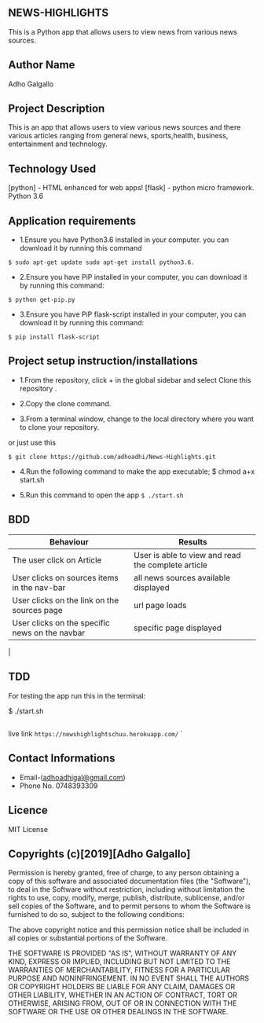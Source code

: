 ## NEWS-HIGHLIGHTS
This is a Python app that allows users to view news from various news sources.

## Author Name 
Adho Galgallo

## Project Description

This is an app that allows users to view various news sources and there various articles ranging from general news, sports,health, business, entertainment and technology.

## Technology Used

[python] - HTML enhanced for web apps!
[flask] - python micro framework.
Python 3.6

## Application requirements

* 1.Ensure you have Python3.6 installed in your computer. you can download it by running this command

`$ sudo apt-get update sudo apt-get install python3.6.`

* 2.Ensure you have PiP installed in your computer, you can download it by running this command:

`$ python get-pip.py`

* 3.Ensure you have PiP flask-script installed in your computer, you can download it by running this command:

`$ pip install flask-script`

## Project setup instruction/installations

* 1.From the repository, click + in the global sidebar and select Clone this repository .

* 2.Copy the clone command.

* 3.From a terminal window, change to the local directory where you want to clone your repository.

or just use this

`$ git clone https://github.com/adhoadhi/News-Highlights.git`

* 4.Run the following command to make the app executable;
$ chmod a+x start.sh

* 5.Run this command to open the app
`$ ./start.sh
`
## BDD
| Behaviour  | Results  |
|---|---|
| The user click on Article |  User is able to view and read the complete article |
|User clicks on sources items in the nav-bar   | all news sources available displayed  |
|  User clicks on the link on the sources page | url page loads|
| User clicks on the specific news on the navbar  | specific page displayed
  |
## TDD

For testing the app run this in the terminal:

$ ./start.sh
##
live link `https://newshighlightschuu.herokuapp.com/`
`
## Contact Informations
* Email-(adhoadhigal@gmail.com)
* Phone No. 0748393309

## Licence

MIT License

## Copyrights (c)[2019][Adho Galgallo]

Permission is hereby granted, free of charge, to any person obtaining a copy of this software and associated documentation files (the "Software"), to deal in the Software without restriction, including without limitation the rights to use, copy, modify, merge, publish, distribute, sublicense, and/or sell copies of the Software, and to permit persons to whom the Software is furnished to do so, subject to the following conditions:

The above copyright notice and this permission notice shall be included in all copies or substantial portions of the Software.

THE SOFTWARE IS PROVIDED "AS IS", WITHOUT WARRANTY OF ANY KIND, EXPRESS OR IMPLIED, INCLUDING BUT NOT LIMITED TO THE WARRANTIES OF MERCHANTABILITY, FITNESS FOR A PARTICULAR PURPOSE AND NONINFRINGEMENT. IN NO EVENT SHALL THE AUTHORS OR COPYRIGHT HOLDERS BE LIABLE FOR ANY CLAIM, DAMAGES OR OTHER LIABILITY, WHETHER IN AN ACTION OF CONTRACT, TORT OR OTHERWISE, ARISING FROM, OUT OF OR IN CONNECTION WITH THE SOFTWARE OR THE USE OR OTHER DEALINGS IN THE SOFTWARE.

